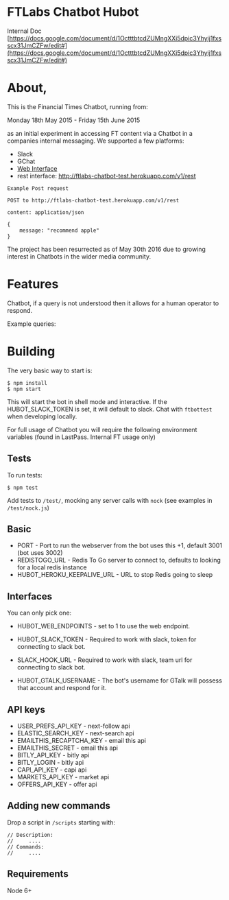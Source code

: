 # FTLabs Chatbot Hubot

Internal Doc [https://docs.google.com/document/d/1OctttbtcdZUMngXXi5dpic3Yhyij1fxsscx31JmCZFw/edit#](https://docs.google.com/document/d/1OctttbtcdZUMngXXi5dpic3Yhyij1fxsscx31JmCZFw/edit#)

# About,

This is the Financial Times Chatbot, running from:

Monday 18th May 2015 - Friday 15th June 2015

as an initial experiment in accessing FT content via a Chatbot in a companies internal messaging. We supported a few platforms:

* Slack
* GChat
* [Web Interface](http://ftlabs-chatbot-hubot.herokuapp.com/v1/web-widget)
* rest interface: http://ftlabs-chatbot-test.herokuapp.com/v1/rest

```
Example Post request

POST to http://ftlabs-chatbot-test.herokuapp.com/v1/rest

content: application/json

{
	message: "recommend apple"
}
```

The project has been resurrected as of May 30th 2016 due to growing interest in Chatbots in the wider media community.

# Features

Chatbot, if a query is not understood then it allows for a human operator to respond.

Example queries:



# Building

The very basic way to start is:

```
$ npm install
$ npm start
```

This will start the bot in shell mode and interactive. If the HUBOT_SLACK_TOKEN is set, it will default to slack. Chat with `ftbottest` when developing locally.

For full usage of Chatbot you will require the following environment variables (found in LastPass. Internal FT usage only)

## Tests

To run tests:

```
$ npm test
```

Add tests to `/test/`, mocking any server calls with `nock` (see examples in `/test/nock.js`)

## Basic

* PORT - Port to run the webserver from the bot uses this +1, default 3001 (bot uses 3002)
* REDISTOGO_URL - Redis To Go server to connect to, defaults to looking for a local redis instance
* HUBOT_HEROKU_KEEPALIVE_URL - URL to stop Redis going to sleep

## Interfaces

You can only pick one:

* HUBOT_WEB_ENDPOINTS - set to 1 to use the web endpoint.

* HUBOT_SLACK_TOKEN - Required to work with slack, token for connecting to slack bot.
* SLACK_HOOK_URL - Required to work with slack, team url for connecting to slack bot.

* HUBOT_GTALK_USERNAME - The bot's username for GTalk will possess that account and respond for it.

## API keys

* USER_PREFS_API_KEY - next-follow api
* ELASTIC_SEARCH_KEY - next-search api
* EMAILTHIS_RECAPTCHA_KEY - email this api
* EMAILTHIS_SECRET - email this api
* BITLY_API_KEY - bitly api
* BITLY_LOGIN - bitly api
* CAPI_API_KEY - capi api
* MARKETS_API_KEY - market api
* OFFERS_API_KEY - offer api

## Adding new commands

Drop a script in `/scripts` starting with:

```
// Description:
//     ....
// Commands:
//     ....
```

## Requirements
Node 6+